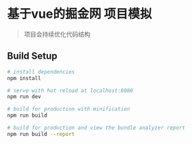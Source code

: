 # 基于vue的掘金网 项目模拟
> 项目会持续优化代码结构
## Build Setup
``` bash
# install dependencies
npm install

# serve with hot reload at localhost:8080
npm run dev

# build for production with minification
npm run build

# build for production and view the bundle analyzer report
npm run build --report
```
